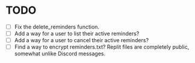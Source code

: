 # TODO

- [ ] Fix the delete_reminders function.
- [ ] Add a way for a user to list their active reminders?
- [ ] Add a way for a user to cancel their active reminders?
- [ ] Find a way to encrypt reminders.txt? Replit files are completely public, somewhat unlike Discord messages.
